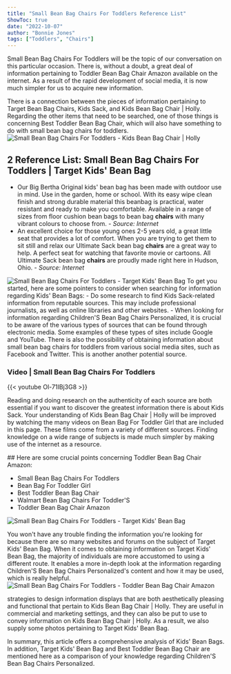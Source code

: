 ```yaml
---
title: "Small Bean Bag Chairs For Toddlers Reference List"
ShowToc: true 
date: "2022-10-07"
author: "Bonnie Jones" 
tags: ["Toddlers", "Chairs"]
---
```


Small Bean Bag Chairs For Toddlers will be the topic of our conversation on this particular occasion. There is, without a doubt, a great deal of information pertaining to Toddler Bean Bag Chair Amazon available on the internet. As a result of the rapid development of social media, it is now much simpler for us to acquire new information.

There is a connection between the pieces of information pertaining to Target Bean Bag Chairs, Kids Sack, and Kids Bean Bag Chair | Holly. Regarding the other items that need to be searched, one of those things is concerning Best Toddler Bean Bag Chair, which will also have something to do with small bean bag chairs for toddlers.
<img loading="lazy" src="http://www.dwellingdecor.com/wp-content/uploads/2015/12/Awesome-Red-Bean-Bags-Couch-in-Living-Room.jpg" onerror="this.onerror=null;this.src='https://blogger.googleusercontent.com/img/a/AVvXsEhe7F7TRXHtjiKvHb5vS7DmnxvpHiDyoYyYvm1nHB3Qp2_w3BnM6A2eq4v7FYxCC9bfZt3a9vIMtAYEKUiaDQbHMg-ViyGmRIj39MLp0bGFfgfYw1Dc9q_H-T0wiTm3l0Uq42dETrN9eC8aGJ9_IORZsxST1AcLR7np1koOfcc7tnHa4S8Mwz_xD9d0=s16000';" alt="Small Bean Bag Chairs For Toddlers - Kids Bean Bag Chair | Holly" >

## 2 Reference List: Small Bean Bag Chairs For Toddlers | Target Kids' Bean Bag
-   Our Big Bertha Original kids' bean bag has been made with outdoor use in mind. Use in the garden, home or school. With its easy wipe clean finish and strong durable material this beanbag is practical, water resistant and ready to make you comfortable. Available in a range of sizes from floor cushion bean bags to bean bag **chairs** with many vibrant colours to choose from. - <cite>Source: Internet</cite>
-   An excellent choice for those young ones 2-5 years old, a great little seat that provides a lot of comfort. When you are trying to get them to sit still and relax our Ultimate Sack bean bag **chairs** are a great way to help. A perfect seat for watching that favorite movie or cartoons. All Ultimate Sack bean bag **chairs** are proudly made right here in Hudson, Ohio. - <cite>Source: Internet</cite>


<img loading="lazy" src="https://www.dwellingdecor.com/wp-content/uploads/2015/12/transitional-living-room-with-colorful-bean-bags.jpg" onerror="this.onerror=null;this.src='https://blogger.googleusercontent.com/img/a/AVvXsEhe7F7TRXHtjiKvHb5vS7DmnxvpHiDyoYyYvm1nHB3Qp2_w3BnM6A2eq4v7FYxCC9bfZt3a9vIMtAYEKUiaDQbHMg-ViyGmRIj39MLp0bGFfgfYw1Dc9q_H-T0wiTm3l0Uq42dETrN9eC8aGJ9_IORZsxST1AcLR7np1koOfcc7tnHa4S8Mwz_xD9d0=s16000';" alt="Small Bean Bag Chairs For Toddlers - Target Kids' Bean Bag" >
To get you started, here are some pointers to consider when searching for information regarding Kids' Bean Bags:
- Do some research to find Kids Sack-related information from reputable sources. This may include professional journalists, as well as online libraries and other websites.
- When looking for information regarding Children'S Bean Bag Chairs Personalized, it is crucial to be aware of the various types of sources that can be found through electronic media. Some examples of these types of sites include Google and YouTube. There is also the possibility of obtaining information about small bean bag chairs for toddlers from various social media sites, such as Facebook and Twitter. This is another another potential source.

### Video | Small Bean Bag Chairs For Toddlers
{{< youtube Ol-71IBj3G8 >}} 


Reading and doing research on the authenticity of each source are both essential if you want to discover the greatest information there is about Kids Sack.
Your understanding of Kids Bean Bag Chair | Holly will be improved by watching the many videos on Bean Bag For Toddler Girl that are included in this page. These films come from a variety of different sources. Finding knowledge on a wide range of subjects is made much simpler by making use of the internet as a resource.
<script async="async" data-cfasync="false" src="//normallydemandedalter.com/fe63df3c5408708b15d8dc3d9b206b31/invoke.js"></script>
<div id="container-fe63df3c5408708b15d8dc3d9b206b31"></div>
## Here are some crucial points concerning Toddler Bean Bag Chair Amazon:

- Small Bean Bag Chairs For Toddlers
- Bean Bag For Toddler Girl
- Best Toddler Bean Bag Chair
- Walmart Bean Bag Chairs For Toddler'S
- Toddler Bean Bag Chair Amazon

 <img loading="lazy" src="https://clipground.com/images/bean-bag-clipart-10.jpg" onerror="this.onerror=null;this.src='https://blogger.googleusercontent.com/img/a/AVvXsEhe7F7TRXHtjiKvHb5vS7DmnxvpHiDyoYyYvm1nHB3Qp2_w3BnM6A2eq4v7FYxCC9bfZt3a9vIMtAYEKUiaDQbHMg-ViyGmRIj39MLp0bGFfgfYw1Dc9q_H-T0wiTm3l0Uq42dETrN9eC8aGJ9_IORZsxST1AcLR7np1koOfcc7tnHa4S8Mwz_xD9d0=s16000';" alt="Small Bean Bag Chairs For Toddlers - Target Kids' Bean Bag" >

You won't have any trouble finding the information you're looking for because there are so many websites and forums on the subject of Target Kids' Bean Bag.
When it comes to obtaining information on Target Kids' Bean Bag, the majority of individuals are more accustomed to using a different route. It enables a more in-depth look at the information regarding Children'S Bean Bag Chairs Personalized's content and how it may be used, which is really helpful.
<img loading="lazy" src="http://cdn.shopify.com/s/files/1/0158/9108/products/giant-bean-bag-designer-black-8-round_1_1024x1024.png?v=1479510120" onerror="this.onerror=null;this.src='https://blogger.googleusercontent.com/img/a/AVvXsEhe7F7TRXHtjiKvHb5vS7DmnxvpHiDyoYyYvm1nHB3Qp2_w3BnM6A2eq4v7FYxCC9bfZt3a9vIMtAYEKUiaDQbHMg-ViyGmRIj39MLp0bGFfgfYw1Dc9q_H-T0wiTm3l0Uq42dETrN9eC8aGJ9_IORZsxST1AcLR7np1koOfcc7tnHa4S8Mwz_xD9d0=s16000';" alt="Small Bean Bag Chairs For Toddlers - Toddler Bean Bag Chair Amazon" >

strategies to design information displays that are both aesthetically pleasing and functional that pertain to Kids Bean Bag Chair | Holly. They are useful in commercial and marketing settings, and they can also be put to use to convey information on Kids Bean Bag Chair | Holly. As a result, we also supply some photos pertaining to Target Kids' Bean Bag.

In summary, this article offers a comprehensive analysis of Kids' Bean Bags. In addition, Target Kids' Bean Bag and Best Toddler Bean Bag Chair are mentioned here as a comparison of your knowledge regarding Children'S Bean Bag Chairs Personalized.

	

